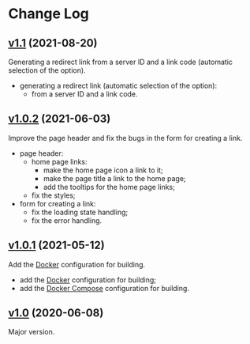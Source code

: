 # Change Log

## [v1.1](https://github.com/thewizardplusplus/go-link-shortener-frontend/tree/v1.1) (2021-08-20)

Generating a redirect link from a server ID and a link code (automatic selection of the option).

- generating a redirect link (automatic selection of the option):
  - from a server ID and a link code.

## [v1.0.2](https://github.com/thewizardplusplus/go-link-shortener-frontend/tree/v1.0.2) (2021-06-03)

Improve the page header and fix the bugs in the form for creating a link.

- page header:
  - home page links:
    - make the home page icon a link to it;
    - make the page title a link to the home page;
    - add the tooltips for the home page links;
  - fix the styles;
- form for creating a link:
  - fix the loading state handling;
  - fix the error handling.

## [v1.0.1](https://github.com/thewizardplusplus/go-link-shortener-frontend/tree/v1.0.1) (2021-05-12)

Add the [Docker](https://www.docker.com/) configuration for building.

- add the [Docker](https://www.docker.com/) configuration for building;
- add the [Docker Compose](https://docs.docker.com/compose/) configuration for building.

## [v1.0](https://github.com/thewizardplusplus/go-link-shortener-frontend/tree/v1.0) (2020-06-08)

Major version.
